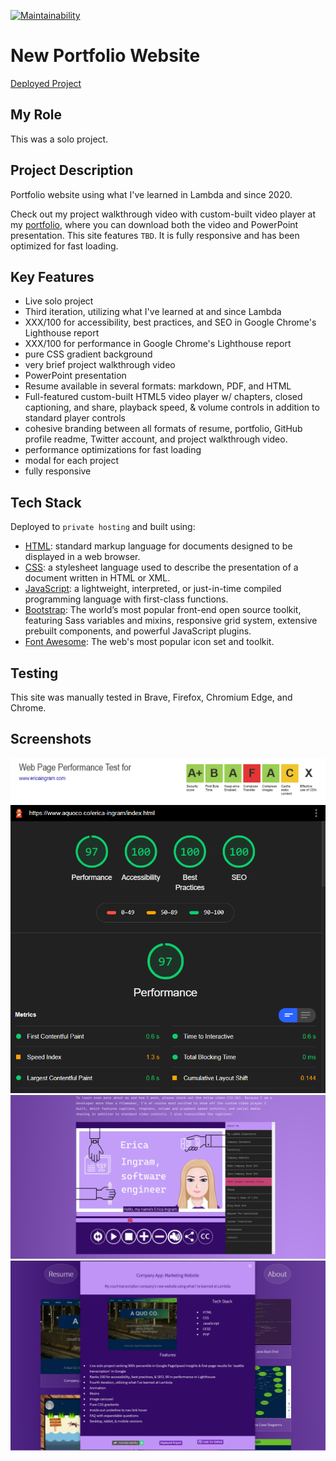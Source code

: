 [![Maintainability](https://api.codeclimate.com/v1/badges/8c0b687ab7df57e8380e/maintainability)](https://codeclimate.com/github/evoingram/newPortfolio/maintainability)

# New Portfolio Website

[Deployed Project](http://www.ericaingram.com)

## My Role

This was a solo project.

## Project Description

Portfolio website using what I've learned in Lambda and since 2020.

Check out my project walkthrough video with custom-built video player at my [portfolio](http://www.ericaingram.com), where you can download both the video and PowerPoint presentation.  This site features `TBD`.  It is fully responsive and has been optimized for fast loading.

## Key Features

- Live solo project
- Third iteration, utilizing what I've learned at and since Lambda
- XXX/100 for accessibility, best practices, and SEO in Google Chrome's Lighthouse report
- XXX/100 for performance in Google Chrome's Lighthouse report
- pure CSS gradient background
- very brief project walkthrough video
- PowerPoint presentation
- Resume available in several formats:  markdown, PDF, and HTML
- Full-featured custom-built HTML5 video player w/ chapters, closed captioning, and share, playback speed, & volume controls in addition to standard player controls
- cohesive branding between all formats of resume, portfolio, GitHub profile readme, Twitter account, and project walkthrough video.
- performance optimizations for fast loading
- modal for each project
- fully responsive

## Tech Stack

Deployed to `private hosting` and built using:

- [HTML](https://en.wikipedia.org/wiki/HTML): standard markup language for documents designed to be displayed in a web browser.
- [CSS](https://developer.mozilla.org/en-US/docs/Web/CSS):  a stylesheet language used to describe the presentation of a document written in HTML or XML.
- [JavaScript](https://developer.mozilla.org/en-US/docs/Web/javascript):  a lightweight, interpreted, or just-in-time compiled programming language with first-class functions.
- [Bootstrap](https://getbootstrap.com/):  The world’s most popular front-end open source toolkit, featuring Sass variables and mixins, responsive grid system, extensive prebuilt components, and powerful JavaScript plugins.
- [Font Awesome](https://fontawesome.com/):  The web's most popular icon set and toolkit.

## Testing

This site was manually tested in Brave, Firefox, Chromium Edge, and Chrome.

## Screenshots

![Picture of Optimization Grades](img/projects/projectpicture-portfolio3-optimization.png)
![Picture of Lighthouse Report](img/projects/projectpicture-portfolio4-lighthouse.png)
![Picture of Video Player](img/projects/projectpicture-portfolio1-videoPlayer.png)
![Picture of Modal](img/projects/projectpicture-portfolio2-modal.png)
